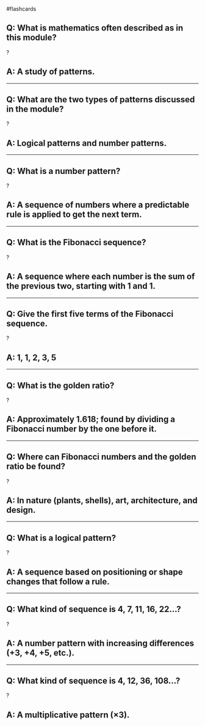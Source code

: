 #flashcards 
## Q: What is mathematics often described as in this module?
?
## A: A study of patterns.

---

## Q: What are the two types of patterns discussed in the module?
?
## A: Logical patterns and number patterns.

---

## Q: What is a number pattern?
?
## A: A sequence of numbers where a predictable rule is applied to get the next term.

---

## Q: What is the Fibonacci sequence?
?
## A: A sequence where each number is the sum of the previous two, starting with 1 and 1.

---

## Q: Give the first five terms of the Fibonacci sequence.
?
## A: 1, 1, 2, 3, 5

---

## Q: What is the golden ratio?
?
## A: Approximately 1.618; found by dividing a Fibonacci number by the one before it.

---

## Q: Where can Fibonacci numbers and the golden ratio be found?
?
## A: In nature (plants, shells), art, architecture, and design.

---

## Q: What is a logical pattern?
?
## A: A sequence based on positioning or shape changes that follow a rule.
<!--SR:!2025-06-17,1,230-->

---

## Q: What kind of sequence is 4, 7, 11, 16, 22...?
?
## A: A number pattern with increasing differences (+3, +4, +5, etc.).

---

## Q: What kind of sequence is 4, 12, 36, 108...?
?
## A: A multiplicative pattern (×3).

